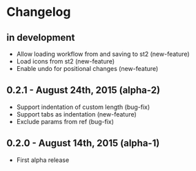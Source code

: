 Changelog
=========

in development
--------------

* Allow loading workflow from and saving to st2 (new-feature)
* Load icons from st2 (new-feature)
* Enable undo for positional changes (new-feature)

0.2.1 - August 24th, 2015 (alpha-2)
-----------------------------------

* Support indentation of custom length (bug-fix)
* Support tabs as indentation (new-feature)
* Exclude params from ref (bug-fix)

0.2.0 - August 14th, 2015 (alpha-1)
-----------------------------------

* First alpha release
